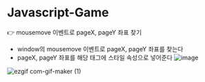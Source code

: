 # Javascript-Game

👉 mousemove 이벤트로 pageX, pageY 좌표 찾기
  - window의 mousemove 이벤트로 pageX, pageY 좌표를 찾는다
  - pageX, pageY 좌표를 해당 태그에 스타일 속성으로 넣어준다
![image](https://user-images.githubusercontent.com/82692118/124898206-ef635200-e019-11eb-8ded-519ba0582c12.png)

![ezgif com-gif-maker (1)](https://user-images.githubusercontent.com/82692118/124897769-9398c900-e019-11eb-8cc4-a268787b13f3.gif)
